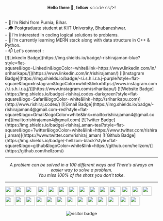 <p align="center">
𝐇𝐞𝐥𝐥𝐨 𝐭𝐡𝐞𝐫𝐞 👋, 𝐟𝐞𝐥𝐥𝐨𝐰 <𝚌𝚘𝚍𝚎𝚛𝚜/>!
</p>
<br>
- 👋 I’m Rishi from Purnia, Bihar. </br>
- 🎓 Postgraduate student at KIIT University, Bhubaneshwar. </br>
- 👀 I’m interested in coding logical solutions to problems. </br>
- 🌱 I’m currently learning MERN stack along with data structure in C++ & Python. </br>
- 📫 Let's connect : </br>
[![Linkedin Badge](https://img.shields.io/badge/-rishirajaman-blue?style=flat-square&logo=Linkedin&logoColor=white&link=https://www.linkedin.com/in/sriharikapu/)](https://www.linkedin.com/in/rishirajaman/)
[![Instagram Badge](https://img.shields.io/badge/-r.i.s.h.i.r.a.j-purple?style=flat-square&logo=Instagram&logoColor=white&link=https://www.instagram.com/r.i.s.h.i.r.a.j/)](https://www.instagram.com/sriharikapu/)
[![Website Badge](https://img.shields.io/badge/-rishiraj.codes-darkgreen?style=flat-square&logo=Safari&logoColor=white&link=http://sriharikapu.com)](http://www.rishiraj.codes/) [![Gmail Badge](https://img.shields.io/badge/-rishirajaman4@gmail.com-red?style=flat-square&logo=Gmail&logoColor=white&link=mailto:rishirajaman4@gmail.com)](mailto:rishirajaman4@gmail.com)
[![Twitter Badge](https://img.shields.io/badge/-rishiraj_aman-teal?style=flat-square&logo=Twitter&logoColor=white&link=https://www.twitter.com/rishiraj_aman)](https://www.twitter.com/rishiraj_aman)
[![Github Badge](https://img.shields.io/badge/-hellzom-black?style=flat-square&logo=github&logoColor=white&link=https://github.com/hellzom/)](https://github.com/hellzom/)

</br>
<hr>
<p align="center">
   <i>A problem can be solved in a 100 different ways and There's always an easier way to solve a problem.</i>
   <br>
   <i>You miss 100% of the shots you don't take.</i>
</p>
<hr>
<div>
    <img src="https://cultofthepartyparrot.com/parrots/hd/githubparrot.gif" width="30" height="30"/>
    <img src="https://cultofthepartyparrot.com/flags/hd/indiaparrot.gif" width="30" height="30"/>
    <img src="https://cultofthepartyparrot.com/parrots/asyncparrot.gif" width="36" height="30"/>
    <img src="https://cultofthepartyparrot.com/parrots/exceptionallyfastparrot.gif" width="30" height="30"/>
    <img src="https://cultofthepartyparrot.com/parrots/hd/60fpsparrot.gif" width="30" height="30"/>
    <img src="https://cultofthepartyparrot.com/parrots/hd/jumpingparrot.gif" width="30" height="30"/>
    <img src="https://cultofthepartyparrot.com/parrots/hd/opensourceparrot.gif" width="30" height="30"/>
    <img src="https://cultofthepartyparrot.com/parrots/hd/dealwithitnowparrot.gif" width="30" height="30"/>
    <img src="https://cultofthepartyparrot.com/parrots/hd/hypnoparrotlight.gif" width="30" height="30"/>
    <img src="https://cultofthepartyparrot.com/parrots/databaseparrot.gif" width="30" height="30"/>
    <img src="https://cultofthepartyparrot.com/parrots/fixparrot.gif" width="36" height="30"/>
    <img src="https://cultofthepartyparrot.com/parrots/hd/laptop_parrot.gif" width="30" height="30"/>
    <img src="https://cultofthepartyparrot.com/parrots/hd/spinningparrot.gif" width="30" height="30"/>
    <img src="https://cultofthepartyparrot.com/parrots/hd/levitationparrot.gif" width="30" height="30"/>
    <img src="https://cultofthepartyparrot.com/parrots/hd/meldparrot.gif" width="30" height="30"/>
    <img src="https://cultofthepartyparrot.com/parrots/slomoparrot.gif" width="30" height="30"/>
    <img src="https://cultofthepartyparrot.com/parrots/hd/moonwalkingparrot.gif" width="30" height="30"/>
    <img src="https://cultofthepartyparrot.com/parrots/hd/stableparrot.gif" width="30" height="30"/>
    <img src="https://cultofthepartyparrot.com/parrots/hd/scienceparrot.gif" width="30" height="30"/>
    <img src="https://cultofthepartyparrot.com/parrots/hd/pirateparrot.gif" width="30" height="30"/>
    <img src="https://cultofthepartyparrot.com/parrots/hd/footballparrot.gif" width="30" height="30"/>
    <img src="https://cultofthepartyparrot.com/parrots/hd/illuminatiparrot.gif" width="30" height="30"/>
    <img src="https://cultofthepartyparrot.com/parrots/hd/hypnoparrotdark.gif" width="30" height="30"/>
    <img src="https://cultofthepartyparrot.com/parrots/hd/mustacheparrot.gif" width="30" height="30"/>
    <img src="https://cultofthepartyparrot.com/parrots/asyncparrot.gif" width="36" height="30"/>
    <img src="https://cultofthepartyparrot.com/flags/hd/indiaparrot.gif" width="30" height="30"/>
    <img src="https://cultofthepartyparrot.com/parrots/hd/githubparrot.gif" width="30" height="30"/>
</div>
 <p  align="center"><img src="https://visitor-badge.laobi.icu/badge?page_id=hellzom.hellzom" alt="visitor badge"/></p>
